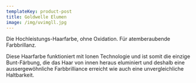 ```yaml
---
templateKey: product-post
title: Goldwelle Elumen
image: /img/uvimgll.jpg
---
```

Die Hochleistungs-Haarfarbe, ohne Oxidation. Für atemberaubende Farbbrillanz.



Diese Haarfarbe funktioniert mit Ionen Technologie und ist somit die einzige Bunt-Färbung, die das Haar von innen heraus eluminiert und deshalb eine aussergewöhnliche Farbbrilliance erreicht wie auch eine unvergleichliche Haltbarkeit.
